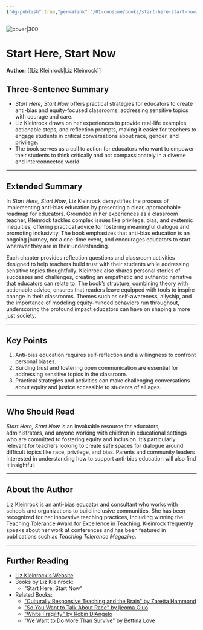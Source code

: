 ```yaml
---
{"dg-publish":true,"permalink":"/01-consume/books/start-here-start-now/","title":"Start Here, Start Now","tags":["anti-bias-education","equity","teaching-strategies","inclusive-education","social-justice"]}
---
```



![cover|300](http://books.google.com/books/content?id=d6JWzgEACAAJ&printsec=frontcover&img=1&zoom=1&source=gbs_api)

# Start Here, Start Now
**Author:** [[Liz Kleinrock\|Liz Kleinrock]]

## Three-Sentence Summary

- _Start Here, Start Now_ offers practical strategies for educators to create anti-bias and equity-focused classrooms, addressing sensitive topics with courage and care.
- Liz Kleinrock draws on her experiences to provide real-life examples, actionable steps, and reflection prompts, making it easier for teachers to engage students in critical conversations about race, gender, and privilege.
- The book serves as a call to action for educators who want to empower their students to think critically and act compassionately in a diverse and interconnected world.

---

## Extended Summary

In _Start Here, Start Now_, Liz Kleinrock demystifies the process of implementing anti-bias education by presenting a clear, approachable roadmap for educators. Grounded in her experiences as a classroom teacher, Kleinrock tackles complex issues like privilege, bias, and systemic inequities, offering practical advice for fostering meaningful dialogue and promoting inclusivity. The book emphasizes that anti-bias education is an ongoing journey, not a one-time event, and encourages educators to start wherever they are in their understanding.

Each chapter provides reflection questions and classroom activities designed to help teachers build trust with their students while addressing sensitive topics thoughtfully. Kleinrock also shares personal stories of successes and challenges, creating an empathetic and authentic narrative that educators can relate to. The book’s structure, combining theory with actionable advice, ensures that readers leave equipped with tools to inspire change in their classrooms. Themes such as self-awareness, allyship, and the importance of modeling equity-minded behaviors run throughout, underscoring the profound impact educators can have on shaping a more just society.

---

## Key Points

1. Anti-bias education requires self-reflection and a willingness to confront personal biases.
2. Building trust and fostering open communication are essential for addressing sensitive topics in the classroom.
3. Practical strategies and activities can make challenging conversations about equity and justice accessible to students of all ages.

---

## Who Should Read

_Start Here, Start Now_ is an invaluable resource for educators, administrators, and anyone working with children in educational settings who are committed to fostering equity and inclusion. It’s particularly relevant for teachers looking to create safe spaces for dialogue around difficult topics like race, privilege, and bias. Parents and community leaders interested in understanding how to support anti-bias education will also find it insightful.

---

## About the Author

Liz Kleinrock is an anti-bias educator and consultant who works with schools and organizations to build inclusive communities. She has been recognized for her innovative teaching practices, including winning the Teaching Tolerance Award for Excellence in Teaching. Kleinrock frequently speaks about her work at conferences and has been featured in publications such as _Teaching Tolerance Magazine_.

---

## Further Reading

- [Liz Kleinrock's Website](https://teachandtransform.org)
- Books by Liz Kleinrock:
    - "Start Here, Start Now"
- Related Books:
    - ["Culturally Responsive Teaching and the Brain" by Zaretta Hammond](https://example.com)
    - ["So You Want to Talk About Race" by Ijeoma Oluo](https://example.com)
    - ["White Fragility" by Robin DiAngelo](https://example.com)
    - ["We Want to Do More Than Survive" by Bettina Love](https://example.com)